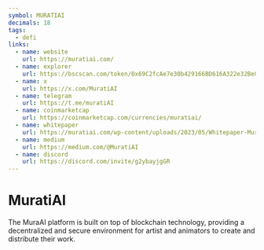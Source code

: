 ```yaml
---
symbol: MURATIAI
decimals: 18
tags:
  - defi
links:
  - name: website
    url: https://muratiai.com/
  - name: explorer
    url: https://bscscan.com/token/0x69C2fcAe7e30b429166BD616A322e32BeC036bCf
  - name: x
    url: https://x.com/MuratiAI
  - name: telegram
    url: https://t.me/muratiAI
  - name: coinmarketcap
    url: https://coinmarketcap.com/currencies/muratiai/
  - name: whitepaper
    url: https://muratiai.com/wp-content/uploads/2023/05/Whitepaper-MuratiAI.pdf
  - name: medium
    url: https://medium.com/@MuratiAI
  - name: discord
    url: https://discord.com/invite/g2ybayjgGR
---
```


# MuratiAI

The MuraAI platform is built on top of blockchain technology, providing a decentralized and secure environment for artist and animators to create and distribute their work.
